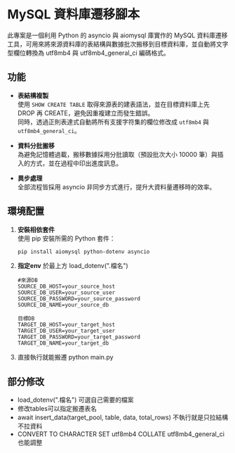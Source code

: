 # MySQL 資料庫遷移腳本

此專案是一個利用 Python 的 asyncio 與 aiomysql 庫實作的 MySQL 資料庫遷移工具，可用來將來源資料庫的表結構與數據批次搬移到目標資料庫，並自動將文字型欄位轉換為 utf8mb4 與 utf8mb4_general_ci 編碼格式。

## 功能

- **表結構複製**  
  使用 `SHOW CREATE TABLE` 取得來源表的建表語法，並在目標資料庫上先 DROP 再 CREATE，避免因重複建立而發生錯誤。  
  同時，透過正則表達式自動將所有支援字符集的欄位修改成 `utf8mb4` 與 `utf8mb4_general_ci`。

- **資料分批搬移**  
  為避免記憶體過載，搬移數據採用分批讀取（預設批次大小 10000 筆）與插入的方式，並在過程中印出進度訊息。

- **異步處理**  
  全部流程皆採用 asyncio 非同步方式進行，提升大資料量遷移時的效率。

## 環境配置

1. **安裝相依套件**  
   使用 pip 安裝所需的 Python 套件：
   ```bash
   pip install aiomysql python-dotenv asyncio
   ```
2. **指定env**
    於最上方 load_dotenv(".檔名")
    ```
    #來源DB
    SOURCE_DB_HOST=your_source_host
    SOURCE_DB_USER=your_source_user
    SOURCE_DB_PASSWORD=your_source_password
    SOURCE_DB_NAME=your_source_db

    目標DB
    TARGET_DB_HOST=your_target_host
    TARGET_DB_USER=your_target_user
    TARGET_DB_PASSWORD=your_target_password
    TARGET_DB_NAME=your_target_db
    ```
3. 直接執行就能搬遷 python main.py

## 部分修改
- load_dotenv(".檔名") 可選自己需要的檔案
- 修改tables可以指定搬遷表名
- await insert_data(target_pool, table, data, total_rows) 不執行就是只拉結構不拉資料
- CONVERT TO CHARACTER SET utf8mb4 COLLATE utf8mb4_general_ci 也能調整